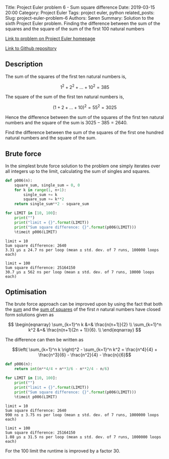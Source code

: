 Title: Project Euler problem 6 - Sum square difference
Date: 2019-03-15 20:00
Category: Project Euler
Tags: project euler, python
related_posts: 
Slug: project-euler-problem-6
Authors: Søren
Summary: Solution to the sixth Project Euler problem. Finding the difference between the sum of the squares and the square of the sum of the first 100 natural numbers

[Link to problem on Project Euler homepage](https://projecteuler.net/problem=6)

[Link to Github repository](https://github.com/fractalleaf/project-euler/tree/master/p006)

## Description

The sum of the squares of the first ten natural numbers is,

$$1^2 + 2^2 + \ldots + 10^2 = 385$$

The square of the sum of the first ten natural numbers is,

$$(1 + 2 + \ldots + 10)^2 = 55^2 = 3025$$

Hence the difference between the sum of the squares of the first ten natural numbers and the square of the sum is $3025 − 385 = 2640$.

Find the difference between the sum of the squares of the first one hundred natural numbers and the square of the sum.

## Brute force
In the simplest brute force solution to the problem one simply iterates over all integers up to the limit, calculating the sum of singles and squares. 


```python
def p006(n):
    square_sum, single_sum = 0, 0
    for k in range(1, n+1):
        single_sum += k
        square_sum += k**2
    return single_sum**2 - square_sum

for LIMIT in [10, 100]:
    print("")
    print("limit = {}".format(LIMIT))
    print("Sum square difference: {}".format(p006(LIMIT)))
    %timeit p006(LIMIT)
```

    
    limit = 10
    Sum square difference: 2640
    3.31 µs ± 24.7 ns per loop (mean ± std. dev. of 7 runs, 100000 loops each)
    
    limit = 100
    Sum square difference: 25164150
    30.7 µs ± 562 ns per loop (mean ± std. dev. of 7 runs, 10000 loops each)


## Optimisation

The brute force approach can be improved upon by using the fact that both the [sum](https://en.wikipedia.org/wiki/Triangular_number) and the [sum of squares](https://en.wikipedia.org/wiki/Square_pyramidal_number) of the first $n$ natural numbers have closed form solutions given as

$$
\begin{eqnarray}
\sum_{k=1}^n k   &=& \frac{n(n+1)}{2} \\
\sum_{k=1}^n k^2 &=& \frac{n(n+1)(2n + 1)}{6}. \\
\end{eqnarray}
$$

The difference can then be written as

$$\left( \sum_{k=1}^n k \right)^2 - \sum_{k=1}^n k^2 = \frac{n^4}{4} + \frac{n^3}{6} - \frac{n^2}{4} - \frac{n}{6}$$


```python
def p006(n):
    return int(n**4/4 + n**3/6 - n**2/4 - n/6)

for LIMIT in [10, 100]:
    print("")
    print("limit = {}".format(LIMIT))
    print("Sum square difference: {}".format(p006(LIMIT)))
    %timeit p006(LIMIT)
```

    
    limit = 10
    Sum square difference: 2640
    990 ns ± 3.75 ns per loop (mean ± std. dev. of 7 runs, 1000000 loops each)
    
    limit = 100
    Sum square difference: 25164150
    1.08 µs ± 31.5 ns per loop (mean ± std. dev. of 7 runs, 1000000 loops each)


For the 100 limit the runtime is improved by a factor 30.

